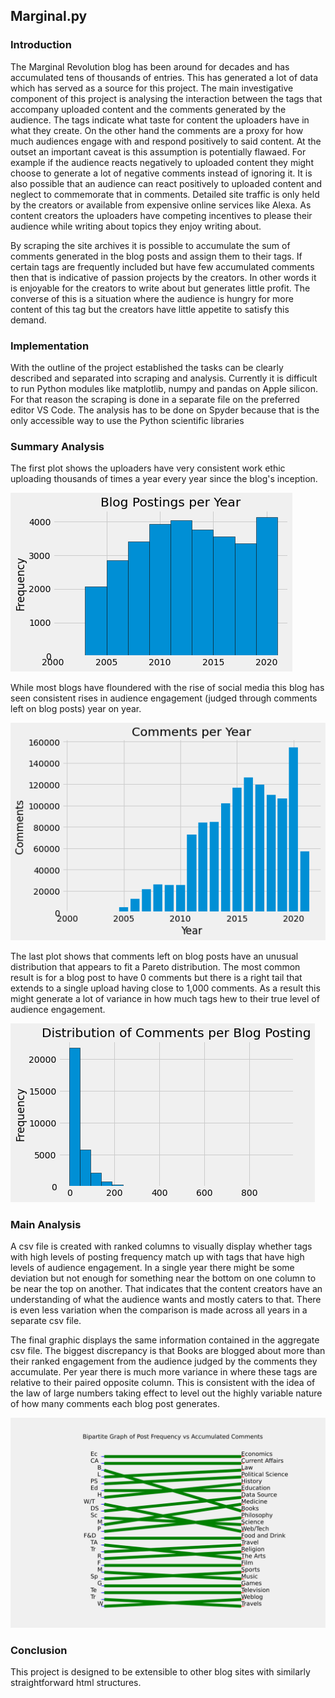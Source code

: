 ## Marginal.py

### Introduction

The Marginal Revolution blog has been around for decades and has accumulated tens of thousands of entries. This has generated a lot of data
which has served as a source for this project. The main investigative component of this project is analysing the interaction between the 
tags that accompany uploaded content and the comments generated by the audience. The tags indicate what taste for content
the uploaders have in what they create. On the other hand the comments are a proxy for how much audiences engage with and respond positively
to said content. At the outset an important caveat is this assumption is potentially flawaed. For example if the audience reacts negatively
to uploaded content they might choose to generate a lot of negative comments instead of ignoring it. It is also possible that an audience
can react positively to uploaded content and neglect to commemorate that in comments. Detailed site traffic is only held by the creators or
available from expensive online services like Alexa. As content creators the uploaders have competing incentives to please their audience
while writing about topics they enjoy writing about.

By scraping the site archives it is possible to accumulate the sum of comments generated in the blog posts and assign them to their tags. 
If certain tags are frequently included but have few accumulated comments then that is indicative of passion projects by the creators. In
other words it is enjoyable for the creators to write about but generates little profit. The converse of this is a situation where the 
audience is hungry for more content of this tag but the creators have little appetite to satisfy this demand.

### Implementation

With the outline of the project established the tasks can be clearly described and separated into scraping and analysis. Currently it is
difficult to run Python modules like matplotlib, numpy and pandas on Apple silicon. For that reason the scraping is done in a separate
file on the preferred editor VS Code. The analysis has to be done on Spyder because that is the only accessible way to use the Python 
scientific libraries

### Summary Analysis

The first plot shows the uploaders have very consistent work ethic uploading thousands of times a year every year since the blog's inception.

![](graphics/blogposts.png)

While most blogs have floundered with the rise of social media this blog has seen consistent rises in audience engagement (judged through
comments left on blog posts) year on year. 

![](graphics/engagement.png)

The last plot shows that comments left on blog posts have an unusual distribution that appears to fit a Pareto distribution. The most common
result is for a blog post to have 0 comments but there is a right tail that extends to a single upload having close to 1,000 comments.
As a result this might generate a lot of variance in how much tags hew to their true level of audience engagement.

![](graphics/distribution.png)

### Main Analysis

A csv file is created with ranked columns to visually display whether tags with high levels of posting frequency match up with tags that have
high levels of audience engagement. In a single year there might be some deviation but not enough for something near the bottom on one column 
to be near the top on another. That indicates that the content creators have an understanding of what the audience wants and mostly caters
to that. There is even less variation when the comparison is made across all years in a separate csv file.

The final graphic displays the same information contained in the aggregate csv file. The biggest discrepancy is that Books are blogged about
more than their ranked engagement from the audience judged by the comments they accumulate. Per year there is much more variance in where these tags are relative to their paired opposite column. This is consistent with the idea of the law of large numbers taking effect to level
out the highly variable nature of how many comments each blog post generates.

![](graphics/bipartite.svg)

### Conclusion 

This project is designed to be extensible to other blog sites with similarly straightforward html structures.
